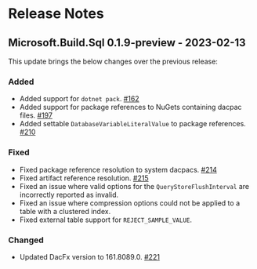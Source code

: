 # Release Notes

## Microsoft.Build.Sql 0.1.9-preview - 2023-02-13

This update brings the below changes over the previous release:

### Added
* Added support for `dotnet pack`. [#162](https://github.com/microsoft/DacFx/pull/162)
* Added support for package references to NuGets containing dacpac files. [#197](https://github.com/microsoft/DacFx/pull/197)
* Added settable `DatabaseVariableLiteralValue` to package references. [#210](https://github.com/microsoft/DacFx/pull/210)

### Fixed
* Fixed package reference resolution to system dacpacs. [#214](https://github.com/microsoft/DacFx/pull/214)
* Fixed artifact reference resolution. [#215](https://github.com/microsoft/DacFx/issues/217)
* Fixed an issue where valid options for the `QueryStoreFlushInterval` are incorrectly reported as invalid.
* Fixed an issue where compression options could not be applied to a table with a clustered index.
* Fixed external table support for `REJECT_SAMPLE_VALUE`.

### Changed
* Updated DacFx version to 161.8089.0. [#221](https://github.com/microsoft/DacFx/pull/221)